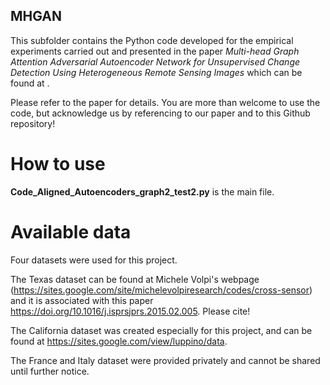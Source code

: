 ## MHGAN
This subfolder contains the Python code developed for the empirical experiments carried out and presented in the paper *Multi-head Graph Attention Adversarial Autoencoder Network for Unsupervised Change Detection Using Heterogeneous Remote Sensing Images* which can be found at .

Please refer to the paper for details. You are more than welcome to use the code, but acknowledge us by referencing to our paper and to this Github repository!

# How to use

**Code_Aligned_Autoencoders_graph2_test2.py** is the main file.

# Available data

Four datasets were used for this project.

The Texas dataset can be found at Michele Volpi's webpage (https://sites.google.com/site/michelevolpiresearch/codes/cross-sensor) and it is associated with this paper https://doi.org/10.1016/j.isprsjprs.2015.02.005. Please cite!

The California dataset was created especially for this project, and can be found at https://sites.google.com/view/luppino/data.

The France and Italy dataset were provided privately and cannot be shared until further notice.

